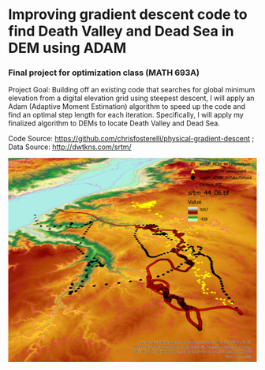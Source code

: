 # Improving gradient descent code to find Death Valley and Dead Sea in DEM using ADAM
### Final project for optimization class (MATH 693A)

Project Goal: Building off an existing code that searches for global minimum elevation from a digital elevation grid using steepest descent, I will apply an Adam (Adaptive Moment Estimation) algorithm to speed up the code and find an optimal step length for each iteration. Specifically, I will apply my finalized algorithm to DEMs to locate Death Valley and Dead Sea.

Code Source: https://github.com/chrisfosterelli/physical-gradient-descent ;
Data Source: http://dwtkns.com/srtm/ 


![GitHub Logo](/GerudoValley.tif)

